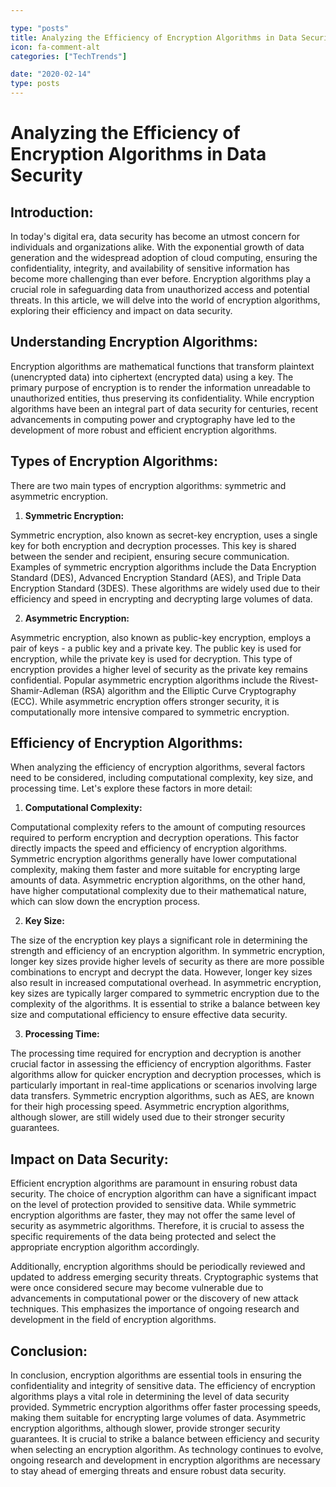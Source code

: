 ```yaml
---

type: "posts"
title: Analyzing the Efficiency of Encryption Algorithms in Data Security
icon: fa-comment-alt
categories: ["TechTrends"]

date: "2020-02-14"
type: posts
---
```





# Analyzing the Efficiency of Encryption Algorithms in Data Security

## Introduction:

In today's digital era, data security has become an utmost concern for individuals and organizations alike. With the exponential growth of data generation and the widespread adoption of cloud computing, ensuring the confidentiality, integrity, and availability of sensitive information has become more challenging than ever before. Encryption algorithms play a crucial role in safeguarding data from unauthorized access and potential threats. In this article, we will delve into the world of encryption algorithms, exploring their efficiency and impact on data security.

## Understanding Encryption Algorithms:

Encryption algorithms are mathematical functions that transform plaintext (unencrypted data) into ciphertext (encrypted data) using a key. The primary purpose of encryption is to render the information unreadable to unauthorized entities, thus preserving its confidentiality. While encryption algorithms have been an integral part of data security for centuries, recent advancements in computing power and cryptography have led to the development of more robust and efficient encryption algorithms.

## Types of Encryption Algorithms:

There are two main types of encryption algorithms: symmetric and asymmetric encryption.

1. **Symmetric Encryption:**

Symmetric encryption, also known as secret-key encryption, uses a single key for both encryption and decryption processes. This key is shared between the sender and recipient, ensuring secure communication. Examples of symmetric encryption algorithms include the Data Encryption Standard (DES), Advanced Encryption Standard (AES), and Triple Data Encryption Standard (3DES). These algorithms are widely used due to their efficiency and speed in encrypting and decrypting large volumes of data.

2. **Asymmetric Encryption:**

Asymmetric encryption, also known as public-key encryption, employs a pair of keys - a public key and a private key. The public key is used for encryption, while the private key is used for decryption. This type of encryption provides a higher level of security as the private key remains confidential. Popular asymmetric encryption algorithms include the Rivest-Shamir-Adleman (RSA) algorithm and the Elliptic Curve Cryptography (ECC). While asymmetric encryption offers stronger security, it is computationally more intensive compared to symmetric encryption.

## Efficiency of Encryption Algorithms:

When analyzing the efficiency of encryption algorithms, several factors need to be considered, including computational complexity, key size, and processing time. Let's explore these factors in more detail:

1. **Computational Complexity:**

Computational complexity refers to the amount of computing resources required to perform encryption and decryption operations. This factor directly impacts the speed and efficiency of encryption algorithms. Symmetric encryption algorithms generally have lower computational complexity, making them faster and more suitable for encrypting large amounts of data. Asymmetric encryption algorithms, on the other hand, have higher computational complexity due to their mathematical nature, which can slow down the encryption process.

2. **Key Size:**

The size of the encryption key plays a significant role in determining the strength and efficiency of an encryption algorithm. In symmetric encryption, longer key sizes provide higher levels of security as there are more possible combinations to encrypt and decrypt the data. However, longer key sizes also result in increased computational overhead. In asymmetric encryption, key sizes are typically larger compared to symmetric encryption due to the complexity of the algorithms. It is essential to strike a balance between key size and computational efficiency to ensure effective data security.

3. **Processing Time:**

The processing time required for encryption and decryption is another crucial factor in assessing the efficiency of encryption algorithms. Faster algorithms allow for quicker encryption and decryption processes, which is particularly important in real-time applications or scenarios involving large data transfers. Symmetric encryption algorithms, such as AES, are known for their high processing speed. Asymmetric encryption algorithms, although slower, are still widely used due to their stronger security guarantees.

## Impact on Data Security:

Efficient encryption algorithms are paramount in ensuring robust data security. The choice of encryption algorithm can have a significant impact on the level of protection provided to sensitive data. While symmetric encryption algorithms are faster, they may not offer the same level of security as asymmetric algorithms. Therefore, it is crucial to assess the specific requirements of the data being protected and select the appropriate encryption algorithm accordingly.

Additionally, encryption algorithms should be periodically reviewed and updated to address emerging security threats. Cryptographic systems that were once considered secure may become vulnerable due to advancements in computational power or the discovery of new attack techniques. This emphasizes the importance of ongoing research and development in the field of encryption algorithms.

## Conclusion:

In conclusion, encryption algorithms are essential tools in ensuring the confidentiality and integrity of sensitive data. The efficiency of encryption algorithms plays a vital role in determining the level of data security provided. Symmetric encryption algorithms offer faster processing speeds, making them suitable for encrypting large volumes of data. Asymmetric encryption algorithms, although slower, provide stronger security guarantees. It is crucial to strike a balance between efficiency and security when selecting an encryption algorithm. As technology continues to evolve, ongoing research and development in encryption algorithms are necessary to stay ahead of emerging threats and ensure robust data security.
